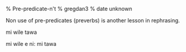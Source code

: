% Pre-predicate-n't
% gregdan3
% date unknown

Non use of pre-predicates (preverbs) is another lesson in rephrasing.

mi wile tawa

mi wile e ni: mi tawa
